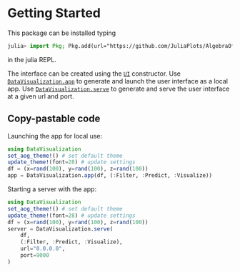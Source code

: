 # Getting Started

This package can be installed typing
```julia
julia> import Pkg; Pkg.add(url="https://github.com/JuliaPlots/AlgebraOfGraphics.jl")
```
in the julia REPL.

The interface can be created using the [`UI`](@ref) constructor.
Use [`DataVisualization.app`](@ref) to generate and launch the user interface as
a local app.
Use [`DataVisualization.serve`](@ref) to generate and serve the user interface
at a given url and port.

## Copy-pastable code

Launching the app for local use:

```julia
using DataVisualization
set_aog_theme!() # set default theme
update_theme!(font=28) # update settings 
df = (x=rand(100), y=rand(100), z=rand(100))
app = DataVisualization.app(df, (:Filter, :Predict, :Visualize))
```

Starting a server with the app:

```julia
using DataVisualization
set_aog_theme!() # set default theme
update_theme!(font=28) # update settings 
df = (x=rand(100), y=rand(100), z=rand(100))
server = DataVisualization.serve(
    df,
    (:Filter, :Predict, :Visualize),
    url="0.0.0.0",
    port=9000
)
```

